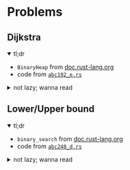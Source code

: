 # Problems
## Dijkstra
<details open><summary>tl;dr</summary>

- `BinaryHeap` from [doc.rust-lang.org](https://doc.rust-lang.org/std/collections/binary_heap/index.html#examples)
- code from [`abc192_e.rs`](./atcoder.jp/abc192/abc192_e.rs#L181)
</details>


<details><summary>not lazy; wanna read</summary>

### Given
- `graph: Vec<Vec<(usize,usize)>>` adjacency list of `(node, weight)`
- `x: usize` start point
- `y: usize` end point

### Goal
find shortest path from `x` to `y`

### Solution
```rs
// set all distance to MAX
let mut d = vec![!0; graph.len()];
// set dist(x, x) to 0
d[x] = 0;
// create priority queue
let mut pq = BinaryHeap::from([Reverse((0, x))]);
// check the node with the lowest weight first (min-heap)
while let Some(Reverse((w, wu))) = pq.pop() {
    // if reach destination (shortest)
    if u == y { return Some(wu); }
    // if current path is not the shortest
    if wu > d[u] { continue; }
    //          new weight for x -> u -> v
    graph[u].iter().map(|&(v, wv)| (v, wu + wv)).for_each(|(v, wv)| {
        // if new weight is shorter
        if wv < d[v] {
            pq.push(Reverse((wv, v)));
            d[v] = wv;
        }
    });
}
None
```

</details>

## Lower/Upper bound
<details open><summary>tl;dr</summary>

- `binary_search` from [doc.rust-lang.org](https://doc.rust-lang.org/std/primitive.slice.html#method.binary_search)
- code from [`abc248_d.rs`](./atcoder.jp/abc248/abc248_d.rs#L184)
</details>

<details><summary>not lazy; wanna read</summary>

### Given
- `a: &[T]`: an **increasing** finite sequence 
- `x: T` such that `min(a) <= x <= max(a)`
- `(lower, upper): (usize, usize)` such that `lower <= upper`

### Goal
find length of `{ x ∈ a : lower <= x <= upper }`

### Solution
```rs
// lower <= x <= upper ==>  a[left] <= x < a[right]
let right = a.binary_search(&(upper + 1)).unwrap_or_else(|i| i);
let left = a.binary_search(&lower).unwrap_or_else(|i| i);
let len =  right - left;
```

</details>